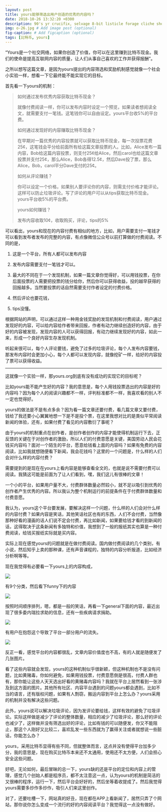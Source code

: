 ```yaml
---
layout: post
title: yours能够筛选出用户创造的优秀的内容吗？
date: 2018-10-26 13:32:20 +0300
description: 90's yr crucifix, selvage 8-bit listicle forage cliche shoreditch hammock microdosing synth. 
img: o-26.jpg # Add image post (optional)
fig-caption: # Add figcaption (optional)
tags: [比特币, yours]
---
```

“Yours是一个社交网络，如果你创造了价值，你可以在这里赚到比特币现金。我们的使命是提高互联网内容的质量，让人们从事自己喜欢的工作并获得报酬”。<!-- more -->

之所以想写这篇文章，是因为yours提出的内容筛选和奖励机制感觉就像一个社会小实验一样，想看一下它最终能不能实现它的目标。

首先看一下yours的机制：

> 如何通过发布优秀内容获取比特币现金？
>
> 就像付费阅读一样，你可以发布内容时设定一个预览，如果读者想阅读全文，就需要支付一笔钱。这笔钱你可以自由设定。yours平台收5%的平台费。
>
> 如何通过发现好的内容赚取比特币现金？
>
> 在早期对一篇优秀的内容投票就可以获取比特币现金，每一次投票花费25¢，这笔钱会平分给前面所有给这篇文章投票的人。比如，Alice发布一篇内容，Bob给这篇内容投票，则支付25¢给Alice，然后carol也给这篇文章投票并支付25¢，那么Alice，Bob各得12.5¢，然后Dave投了票，那么Alice，Bob，carol平分Dave支付的25¢。
>
> 如何从评论赚钱？
>
> 你可以设定一个价格，如果别人要评论你的内容，则需支付价格才能评论。这样可以防止垃圾评论。写了评论的用户可以从tips获取比特币现金。yours平台收5%的平台费。
>
> yours如何赚钱？
>
> 发布内容收取10¢，收取购买，评论，tips的5%

可以看出，yours和现在的内容付费有相似的地方，比如，用户需要支付一笔钱才可以看到发布者发布的完整的内容，有点像微信公众号以前打算做的付费阅读。不同的是，

1. 这是一个平台，所有人都可以发布内容

2. 发布内容需要支付一笔钱才可以。

3. 最大的不同在于一个发现机制，如果一篇文章你觉得好，可以用钱投票，在你后面投票的人需要把投票的钱分给你，然后你可以获得收益，投的越早获得的回报越多。当然要投票的话自然需要支付作者设定的付费价格。

4. 然后评论也要花钱，

5. tips没懂。


根据网站的声明，可以通过这样一种用金钱奖励的发现机制和付费阅读，用户通过发现好的内容，可以给内容给作者带来回报，作者有动力继续创造好的内容，由于好的内容被发现，发现内容的人可以获得回报，有动力继续发现好的内容，如此一来，形成一个良好内容生存发现机制。

听起来很可以，每个人评论要钱，避免了过多的垃圾评论，每个人发布内容要钱，那发布内容时会更加小心，每个人都可以发现内容，就像挖矿一样，给好的内容投了票可以获得收益。

-------------------------

这就像一个实验一样，那yours.org到底有没有成功的实现它的目标呢？

比如yours能不能产生好的内容？我的意思是，每个人用钱投票选出的内容是好的内容吗？因为每个人的阅读兴趣都不一样，评判标准都不一样，我喜欢看的别人不一定也觉得好。

yours的做法是不是有点多余？因为看一篇文章还要付费，看几篇文章又要付费，钱给了我还要小心翼翼地想一下是不是投个票，在这里我想对比的是类似平常阅读新闻的体验，还有，如果付费了看见的内容敷衍了事呢？

由于yours的机制重点在创作者，是创作者创作的内容才能使得机制运行下去，正反馈的关键在于对创作者的激励，所以人们的付费意愿是关键，美国劳动人民会花钱买内容吗？面对一个陌生的平台，愿意给钱看上面的内容吗？如果有免费的内容阅读，比如我就想随便看下新闻，我会花钱吗？这里的一个问题是，什么样的人们会对什么样的内容付费？

需要提到的是现在在yours上看内容是能够查看全文的，也就是说不需要付费可以阅读。我猜这可能是前面为了让人们看到，嘿，我们这儿有很棒的文章！

一个小的平台，如果用户量不大，付费群体数量必然较小，就不足以吸引到优秀的创作者产生优秀的内容。所以我认为整个机制运行的前提条件在于付费群体数量和付费意愿。

我认为，yours这个平台要发展，要解决这样一个问题，什么样的人们会对什么样的内容付费？如果内容是笑话，其他笑话社区也有的东西，人们不会付费，当然像那种好看的漫画的话人们说不定会付费，再比如新闻，如果要给钱才看的到新闻的话，这得取决于这条新闻有多独特和价值，我想到了一般的报纸其实也算是一种付费阅读，给钱买报纸实际就是买内容。

实际上现在感觉yours的问题就是在做付费阅读。国内做付费阅读的几个类别，有小说，然后知乎上卖的那种课，还有声音课程的，独特的内容分析报道，比如经济分析啊等等。

现在我觉得有必要看一下yours上的内容构成，

![](E:\git_project\blockchain\assets\img\10-27.JPG)

有9个分类，然后看下funny下的内容

![](E:\git_project\blockchain\assets\img\10-27-2.JPG)

按照时间顺序排列，嗯，都是一般的笑话，再看一下general下面的内容，最近出现了很多委内瑞拉求助的信息，还有一些疾病请求捐助。

![](E:\git_project\blockchain\assets\img\10-27-3.JPG)

有用户在抱怨这个导致了平台一部分用户的流失。

![](E:\git_project\blockchain\assets\img\10-27-4.JPG)

反正一看，感觉平台的内容都很乱，文章内容价值度也不高，有的人就是随便发了几张图片。

看了这些内容就会发现，yours的这种机制似乎很新颖，但这种机制也不是没有问题，比如黄赌毒，你如何避免，如果用钱投票，付费意愿倒是很高，付费人群也有，那你能让这些人天天选出好看的黄赌毒内容吗？我就在平台上居然看到一张涉及到这方面的图片。其他所有社区、内容平台遇到的问题yours都会遇到，比如不当的语言，还有版权问题，如果有人剽窃，搬运内容到平台上怎么办？yours采用的机制并没有解决这些问题。

此外，yours说可以解决垃圾评论，因为发评论要给钱，这样有效的避免了垃圾评论。实际这样做是减少了评论的整体数量，相应的减少了垃圾评论，那么好的评论也减少了，这样做并没有筛选出好的评论，比如有钱的可以随便发，你又不能阻止，那这个人刚好又比较二，喜欢乱发一些东西就为了赢得关注或者就想说一些脏话，你能怎么办？

yours，采用比特币显得有些不同，但就整体而言，这点并没有使得平台加多少分，我的意思是，现在购买比特币本来还不太通用，使用还不太方便，人们会担心安全这些问题。

好吧，无论如何，最后冒昧的总一下，yours缺的还是平台的定位和内容上的管理，感觉几个创始人都是程序员，都不太注意这一点，认为yours的机制是简洁的又很棒的程序，运行一下，然后平台会好好的，然后坐等着收提成了。然后我觉得yours需要多炒作多炒作，吸引人们来这里创作。

对了，还要吐槽一下，网站真的好丑，现在都在APP上看新闻了，居然只弄了个网站，那你说你怎么变成一个流行的好的内容阅读平台？我觉得这一点没有做好。